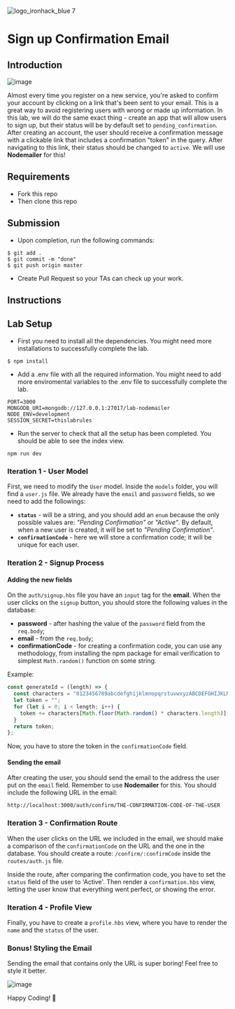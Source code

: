 ![logo_ironhack_blue 7](https://user-images.githubusercontent.com/23629340/40541063-a07a0a8a-601a-11e8-91b5-2f13e4e6b441.png)

# Sign up Confirmation Email

## Introduction

![image](https://user-images.githubusercontent.com/23629340/37091320-032a2cb0-2208-11e8-8b73-27060f1960c3.png)

Almost every time you register on a new service, you're asked to confirm your account by clicking on a link that's been sent to your email. This is a great way to avoid registering users with wrong or made up information. In this lab, we will do the same exact thing - create an app that will allow users to sign up, but their status will be by default set to `pending_confirmation`. After creating an account, the user should receive a confirmation message with a clickable link that includes a confirmation "token" in the query. After navigating to this link, their status should be changed to `active`. We will use **Nodemailer** for this!

## Requirements

- Fork this repo
- Then clone this repo

## Submission

- Upon completion, run the following commands:

```
$ git add .
$ git commit -m "done"
$ git push origin master
```

- Create Pull Request so your TAs can check up your work.

## Instructions

## Lab Setup

- First you need to install all the dependencies. You might need more installations to successfully complete the lab.

```
$ npm install
```

- Add a .env file with all the required information. You might need to add more enviromental variables to the .env file to successfully complete the lab.

```
PORT=3000
MONGODB_URI=mongodb://127.0.0.1:27017/lab-nodemailer
NODE_ENV=development
SESSION_SECRET=thislabrules
```

- Run the server to check that all the setup has been completed. You should be able to see the index view.

```
npm run dev
```

### Iteration 1 - User Model

First, we need to modify the `User` model. Inside the `models` folder, you will find a `user.js` file. We already have the `email` and `password` fields, so we need to add the followings:

- **`status`** - will be a string, and you should add an `enum` because the only possible values are: _"Pending Confirmation"_ or _"Active"_. By default, when a new user is created, it will be set to _"Pending Confirmation"_.
- **`confirmationCode`** - here we will store a confirmation code; it will be unique for each user.

### Iteration 2 - Signup Process

#### Adding the new fields

On the `auth/signup.hbs` file you have an `input` tag for the **email**. When the user clicks on the `signup` button, you should store the following values in the database:

- **password** - after hashing the value of the `password` field from the `req.body`;
- **email** - from the `req.body`;
- **confirmationCode** - for creating a confirmation code, you can use any methodology, from installing the npm package for email verification to simplest `Math.random()` function on some string.

Example:

```js
const generateId = (length) => {
  const characters = "0123456789abcdefghijklmnopqrstuvwxyzABCDEFGHIJKLMNOPQRSTUVWXYZ";
  let token = "";
  for (let i = 0; i < length; i++) {
    token += characters[Math.floor(Math.random() * characters.length)];
  }
  return token;
};
```

Now, you have to store the token in the `confirmationCode` field.

#### Sending the email

After creating the user, you should send the email to the address the user put on the `email` field. Remember to use **Nodemailer** for this. You should include the following URL in the email:

`http://localhost:3000/auth/confirm/THE-CONFIRMATION-CODE-OF-THE-USER`

### Iteration 3 - Confirmation Route

When the user clicks on the URL we included in the email, we should make a comparison of the `confirmationCode` on the URL and the one in the database. You should create a route: `/confirm/:confirmCode` inside the `routes/auth.js` file.

Inside the route, after comparing the confirmation code, you have to set the `status` field of the user to 'Active'. Then render a `confirmation.hbs` view, letting the user know that everything went perfect, or showing the error.

### Iteration 4 - Profile View

Finally, you have to create a `profile.hbs` view, where you have to render the `name` and the `status` of the user.

### Bonus! Styling the Email

Sending the email that contains only the URL is super boring! Feel free to style it better.

![image](https://user-images.githubusercontent.com/23629340/37099024-ab0d7c9a-221f-11e8-9458-49f813437e2c.png)

Happy Coding! 💙

